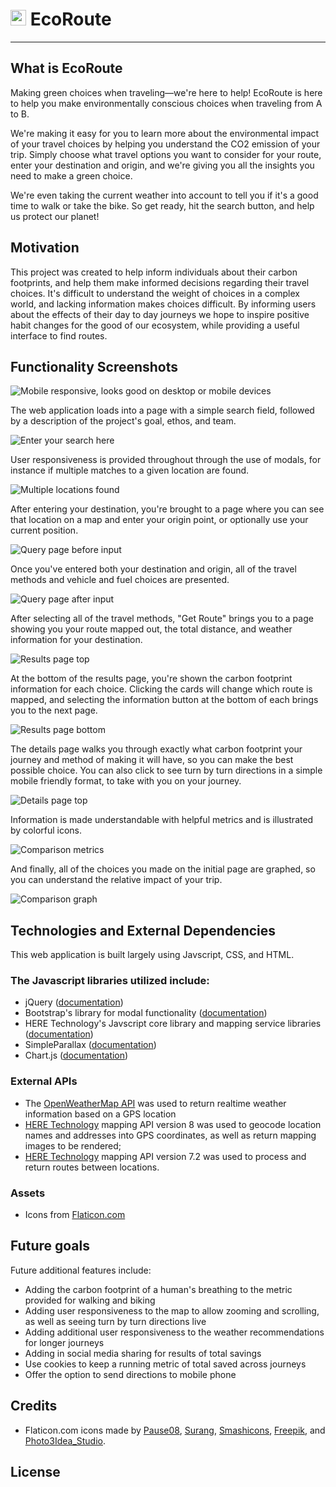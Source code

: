 # <img src="https://titanian229.github.io/EcoRoute/assets/icons/nature.png" alt="EcoRouteLogo" width="25"/> EcoRoute
---
## What is EcoRoute
Making green choices when traveling—we're here to help!
EcoRoute is here to help you make environmentally conscious choices when traveling from A to B.

We're making it easy for you to learn more about the environmental impact of your travel choices by helping you understand the CO2 emission of your trip. Simply choose what travel options you want to consider for your route, enter your destination and origin, and we're giving you all the insights you need to make a green choice.

We're even taking the current weather into account to tell you if it's a good time to walk or take the bike. So get ready, hit the search button, and help us protect our planet!

## Motivation
This project was created to help inform individuals about their carbon footprints, and help them make informed decisions regarding their travel choices.  It's difficult to understand the weight of choices in a complex world, and lacking information makes choices difficult.  By informing users about the effects of their day to day journeys we hope to inspire positive habit changes for the good of our ecosystem, while providing a useful interface to find routes.

## Functionality Screenshots

![Mobile responsive, looks good on desktop or mobile devices][mockup]


The web application loads into a page with a simple search field, followed by a description of the project's goal, ethos, and team.

![Enter your search here][main-page]


User responsiveness is provided throughout through the use of modals, for instance if multiple matches to a given location are found.

![Multiple locations found][multiple-location-modal]


After entering your destination, you're brought to a page where you can see that location on a map and enter your origin point, or optionally use your current position.

![Query page before input][query-before]


Once you've entered both your destination and origin, all of the travel methods and vehicle and fuel choices are presented.

![Query page after input][query-after]


After selecting all of the travel methods, "Get Route" brings you to a page showing you your route mapped out, the total distance, and weather information for your destination.

![Results page top][results-top]


At the bottom of the results page, you're shown the carbon footprint information for each choice.  Clicking the cards will change which route is mapped, and selecting the information button at the bottom of each brings you to the next page.

![Results page bottom][results-cards]


The details page walks you through exactly what carbon footprint your journey and method of making it will have, so you can make the best possible choice.  You can also click to see turn by turn directions in a simple mobile friendly format, to take with you on your journey.

![Details page top][details-top]


Information is made understandable with helpful metrics and is illustrated by colorful icons.

![Comparison metrics][details-comparison]


And finally, all of the choices you made on the initial page are graphed, so you can understand the relative impact of your trip.

![Comparison graph][details-comparison-graph]


## Technologies and External Dependencies
This web application is built largely using Javscript, CSS, and HTML.

### The Javascript libraries utilized include:
* jQuery ([documentation](https://api.jquery.com/))
* Bootstrap's library for modal functionality ([documentation](https://getbootstrap.com/docs/4.1/getting-started/introduction/))
* HERE Technology's Javscript core library and mapping service libraries ([documentation](https://developer.here.com/documentation))
* SimpleParallax ([documentation](https://simpleparallax.com/))
* Chart.js ([documentation](https://www.chartjs.org/docs/latest/))

### External APIs
* The [OpenWeatherMap API](https://openweathermap.org/api/one-call-api) was used to return realtime weather information based on a GPS location
* [HERE Technology](https://developer.here.com/develop/javascript-api) mapping API version 8 was used to geocode location names and addresses into GPS coordinates, as well as return mapping images to be rendered; 
* [HERE Technology](https://developer.here.com/develop/javascript-api) mapping API version 7.2 was used to process and return routes between locations.

### Assets
* Icons from [Flaticon.com](http://flaticons.com)

## Future goals
Future additional features include:
* Adding the carbon footprint of a human's breathing to the metric provided for walking and biking
* Adding user responsiveness to the map to allow zooming and scrolling, as well as seeing turn by turn directions live
* Adding additional user responsiveness to the weather recommendations for longer journeys
* Adding in social media sharing for results of total savings
* Use cookies to keep a running metric of total saved across journeys
* Offer the option to send directions to mobile phone

## Credits

* Flaticon.com icons made by [Pause08](https://www.flaticon.com/free-icon/airplane_1358770), [Surang](https://www.flaticon.com/authors/surang), [Smashicons](https://www.flaticon.com/authors/smashicons), [Freepik](https://www.flaticon.com/authors/freepik), and [Photo3Idea_Studio](https://www.flaticon.com/free-icon/airplane_2105232).

## License

[mockup]: https://titanian229.github.io/EcoRoute/assets/screenshots/mockup.png "Mockup"
[main-page]: https://titanian229.github.io/EcoRoute/assets/screenshots/main-page.jpg "Main Page"
[multiple-location-modal]: https://titanian229.github.io/EcoRoute/assets/screenshots/multiple-location-modal.jpg "Multiple Location Modal"
[query-before]: https://titanian229.github.io/EcoRoute/assets/screenshots/query-before-input.jpg "Query Page before input"
[query-after]: https://titanian229.github.io/EcoRoute/assets/screenshots/query-after-input.jpg "Query Page after input"
[results-top]: https://titanian229.github.io/EcoRoute/assets/screenshots/results-top.jpg "results page top"
[results-cards]: https://titanian229.github.io/EcoRoute/assets/screenshots/results-cards.jpg "results cards"
[route-options-expanded]: https://titanian229.github.io/EcoRoute/assets/screenshots/route-options-expanded.jpg "details page top"
[details-top]: https://titanian229.github.io/EcoRoute/assets/screenshots/details-top.jpg "details page bottom"
[details-comparison]: https://titanian229.github.io/EcoRoute/assets/screenshots/details-comparison.jpg "details comparison metrics"
[details-comparison-graph]: https://titanian229.github.io/EcoRoute/assets/screenshots/details-comparison-graph.jpg "details comparison graph"
